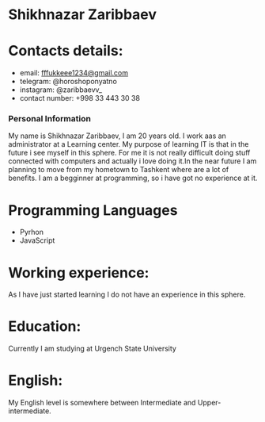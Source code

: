 # Shikhnazar Zaribbaev
# Contacts details:
- email: fffukkeee1234@gmail.com
- telegram: @horoshoponyatno
- instagram: @zaribbaevv_
- contact number: +998 33 443 30 38
### Personal Information
My name is Shikhnazar Zaribbaev, I am 20 years old. I work aas an administrator at a Learning center. My purpose of learning IT is that in the future i see myself in this sphere. For me it is not really difficult doing stuff connected with computers and actually i love doing it.In the near future I am planning to move from my hometown to Tashkent where are a lot of benefits. I am a begginner at programming, so i have got no experience at it.
# Programming Languages
- Pyrhon
- JavaScript
# Working experience:
As I have just started learning I do not have an experience in this sphere.
# Education:
Currently I am studying at Urgench State University
# English:
My English level is somewhere between Intermediate and Upper-intermediate.

